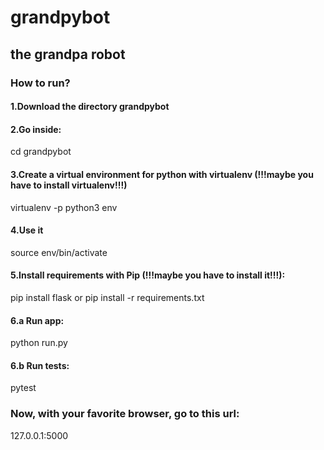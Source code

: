 # grandpybot

## the grandpa robot

### How to run?

#### 1.Download the directory grandpybot

#### 2.Go inside:
cd grandpybot

#### 3.Create a virtual environment for python with virtualenv (!!!maybe you have to install virtualenv!!!)
virtualenv -p python3 env

#### 4.Use it
source env/bin/activate

#### 5.Install requirements with Pip (!!!maybe you have to install it!!!):
pip install flask
or
pip install -r requirements.txt
  
#### 6.a Run app:
python run.py
#### 6.b Run tests:
pytest

### Now, with your favorite browser, go to this url:
127.0.0.1:5000
